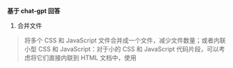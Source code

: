 **基于 chat-gpt 回答**

1. 合并文件

> 将多个 CSS 和 JavaScript 文件合并成一个文件，减少文件数量；或者内联小型 CSS 和 JavaScript：对于小的 CSS 和 JavaScript 代码片段，可以考虑将它们直接内联到 HTML 文档中，使用 <style> 和 <script> 标签。这样可以避免额外的 HTTP 请求。

2. 使用 CSS Sprites

> 将多个小图片合并成一个大的图片精灵。然后，使用 CSS 的背景定位来显示所需的具体图片部分。这样可以减少图片请求的数量。

3. 延迟加载（懒加载）

> 仅在需要时加载资源，如图片或脚本。例如，只有当图片在视口中可见时才加载，或者只有在特定操作发生时才加载 JavaScript 文件。

4. 浏览器缓存

> 设置适当的缓存头，启用浏览器缓存。这样可以让浏览器将静态资源存储在本地，减少后续访问时从服务器获取资源的需求。

5. 使用 CDN（内容分发网络）

> 利用 CDN 从离用户更近的服务器提供静态资源，减少网络延迟并改善加载时间。

6. 减少重定向

> 尽量减少不必要的重定向，因为每个重定向都会增加额外的 HTTP 请求并增加页面加载时间。

7. 使用字体图标

> 用字体图标（如 Font Awesome）替代多个用于图标的小图片。这样可以减少 HTTP 请求的数量，并方便进行样式设置。

8. 使用 HTTP/2 和服务器推送

> 利用 HTTP/2 协议和服务器推送来高效管理和优先传送资源，减少多次 HTTP 请求的需求。
